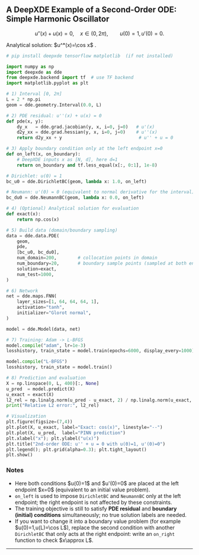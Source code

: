 
## A DeepXDE Example of a Second-Order ODE: Simple Harmonic Oscillator

$$
u''(x) + u(x) = 0,\quad x\in(0, 2\pi),\qquad
u(0)=1, u'(0)=0.
$$

Analytical solution: \$u^\*(x)=\cos x\$ .

```python
# pip install deepxde tensorflow matplotlib  (if not installed)

import numpy as np
import deepxde as dde
from deepxde.backend import tf  # use TF backend
import matplotlib.pyplot as plt

# 1) Interval [0, 2π]
L = 2 * np.pi
geom = dde.geometry.Interval(0.0, L)

# 2) PDE residual: u''(x) + u(x) = 0
def pde(x, y):
    dy_x   = dde.grad.jacobian(y, x, i=0, j=0)   # u'(x)
    d2y_xx = dde.grad.hessian(y, x, i=0, j=0)    # u''(x)
    return d2y_xx + y                             # u'' + u = 0

# 3) Apply boundary condition only at the left endpoint x=0
def on_left(x, on_boundary):
    # DeepXDE inputs x as [N, d], here d=1
    return on_boundary and tf.less_equal(x[:, 0:1], 1e-8)

# Dirichlet: u(0) = 1
bc_u0 = dde.DirichletBC(geom, lambda x: 1.0, on_left)

# Neumann: u'(0) = 0 (equivalent to normal derivative for the interval)
bc_du0 = dde.NeumannBC(geom, lambda x: 0.0, on_left)

# 4) (Optional) Analytical solution for evaluation
def exact(x):
    return np.cos(x)

# 5) Build data (domain/boundary sampling)
data = dde.data.PDE(
    geom,
    pde,
    [bc_u0, bc_du0],
    num_domain=200,        # collocation points in domain
    num_boundary=20,       # boundary sample points (sampled at both ends, but only effective at on_left)
    solution=exact,
    num_test=1000,
)

# 6) Network
net = dde.maps.FNN(
    layer_sizes=[1, 64, 64, 64, 1],
    activation="tanh",
    initializer="Glorot normal",
)

model = dde.Model(data, net)

# 7) Training: Adam -> L-BFGS
model.compile("adam", lr=1e-3)
losshistory, train_state = model.train(epochs=6000, display_every=1000)

model.compile("L-BFGS")
losshistory, train_state = model.train()

# 8) Prediction and evaluation
X = np.linspace(0, L, 400)[:, None]
u_pred  = model.predict(X)
u_exact = exact(X)
l2_rel = np.linalg.norm(u_pred - u_exact, 2) / np.linalg.norm(u_exact, 2)
print("Relative L2 error:", l2_rel)

# Visualization
plt.figure(figsize=(7,4))
plt.plot(X, u_exact, label="Exact: cos(x)", linestyle="--")
plt.plot(X, u_pred,  label="PINN prediction")
plt.xlabel("x"); plt.ylabel("u(x)")
plt.title("2nd-order ODE: u'' + u = 0 with u(0)=1, u'(0)=0")
plt.legend(); plt.grid(alpha=0.3); plt.tight_layout()
plt.show()
```

### Notes

* Here both conditions \$u(0)=1\$ and \$u'(0)=0\$ are placed at the left endpoint \$x=0\$ (equivalent to an initial value problem).
* `on_left` is used to impose `DirichletBC` and `NeumannBC` only at the left endpoint; the right endpoint is not affected by these constraints.
* The training objective is still to satisfy **PDE residual** and **boundary (initial) conditions** simultaneously; no true solution labels are needed.
* If you want to change it into a boundary value problem (for example \$u(0)=1,u(L)=\cos L\$), replace the second condition with another `DirichletBC` that only acts at the right endpoint: write an `on_right` function to check \$x\approx L\$.

---


